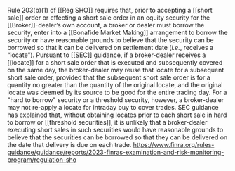Rule 203(b)(1) of [[Reg SHO]] requires that, prior to accepting a [[short sale]] order or effecting a short sale order in an equity security for the [[Broker]]-dealer’s own account, a broker or dealer must borrow the security, enter into a [[Bonafide Market Making]] arrangement to borrow the security or have reasonable grounds to believe that the security can be borrowed so that it can be delivered on settlement date (_i.e._, receives a “locate”). Pursuant to [[SEC]] guidance, if a broker-dealer receives a [[locate]] for a short sale order that is executed and subsequently covered on the same day, the broker-dealer may reuse that locate for a subsequent short sale order, provided that the subsequent short sale order is for a quantity no greater than the quantity of the original locate, and the original locate was deemed by its source to be good for the entire trading day. For a "hard to borrow" security or a threshold security, however, a broker-dealer may not re-apply a locate for intraday buy to cover trades. SEC guidance has explained that, without obtaining locates prior to each short sale in hard to borrow or [[threshold securities]], it is unlikely that a broker-dealer executing short sales in such securities would have reasonable grounds to believe that the securities can be borrowed so that they can be delivered on the date that delivery is due on each trade.
https://www.finra.org/rules-guidance/guidance/reports/2023-finras-examination-and-risk-monitoring-program/regulation-sho